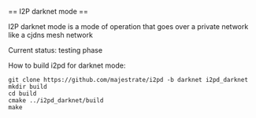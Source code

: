 == I2P darknet mode ==

I2P darknet mode is a mode of operation that goes over a private network like a cjdns mesh network

Current status: testing phase

How to build i2pd for darknet mode:

    git clone https://github.com/majestrate/i2pd -b darknet i2pd_darknet
    mkdir build
    cd build
    cmake ../i2pd_darknet/build
    make 
